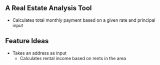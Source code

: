 ## A Real Estate Analysis Tool

- Calculates total monthly payment based on a given rate and principal input

## Feature Ideas

- Takes an address as input
  - Calculates rental income based on rents in the area
